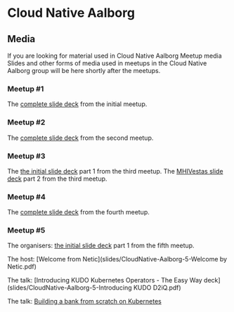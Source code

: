 # Cloud Native Aalborg

## Media
If you are looking for material used in Cloud Native Aalborg Meetup media
Slides and other forms of media used in meetups in the Cloud Native Aalborg group will be here shortly after the meetups.

### Meetup #1

The [complete slide deck](slides/CloudNative-Aalborg-1.pdf) from the initial meetup. 

### Meetup #2

The [complete slide deck](slides/CloudNative-Aalborg-2.pdf) from the second meetup. 

### Meetup #3

The [the initial slide deck](slides/CloudNative-Aalborg-3.pdf) part 1 from the third meetup.
The [MHIVestas slide deck](slides/CloudNative-Aalborg-MHIVestas-Exploiting-the-winds-of-change.pdf) part 2 from the third meetup.

### Meetup #4

The [complete slide deck](slides/CloudNative-Aalborg-4.pdf) from the fourth meetup. 

### Meetup #5

The organisers: [the initial slide deck](slides/CloudNative-Aalborg-5.pdf) part 1 from the fifth meetup.

The host: [Welcome from Netic](slides/CloudNative-Aalborg-5-Welcome by Netic.pdf)

The talk: [Introducing KUDO Kubernetes Operators - The Easy Way deck](slides/CloudNative-Aalborg-5-Introducing KUDO D2iQ.pdf)

The talk: [Building a bank from scratch on Kubernetes](slides/CloudNative-Aalborg-5-building-a-bank-onk8s-tietoEVRY.pdf)

